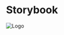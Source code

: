 # Storybook

![Logo](https://dev-to-uploads.s3.amazonaws.com/uploads/articles/th5xamgrr6se0x5ro4g6.png)
